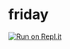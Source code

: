 # friday
[![Run on Repl.it](https://repl.it/badge/github/TonyStark900/friday)](https://repl.it/github/TonyStark900/friday)
